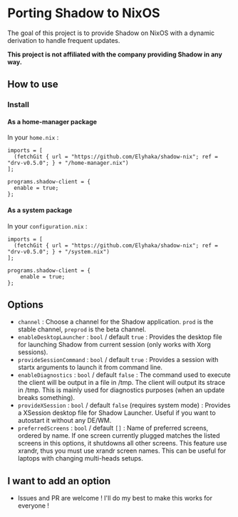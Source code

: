 # Porting Shadow to NixOS

The goal of this project is to provide Shadow on NixOS with a dynamic derivation to handle frequent updates.

**This project is not affiliated with the company providing Shadow in any way.**

## How to use

### Install

#### As a home-manager package

In your `home.nix` :

```
imports = [
  (fetchGit { url = "https://github.com/Elyhaka/shadow-nix"; ref = "drv-v0.5.0"; } + "/home-manager.nix")
];

programs.shadow-client = {
  enable = true;
};
```

#### As a system package

In your `configuration.nix` :

```
imports = [
  (fetchGit { url = "https://github.com/Elyhaka/shadow-nix"; ref = "drv-v0.5.0"; } + "/system.nix")
];

programs.shadow-client = {
    enable = true;
};
```

## Options

 - `channel` : Choose a channel for the Shadow application. `prod` is the stable channel, `preprod` is the beta channel.
 - `enableDesktopLauncher` : `bool` / default `true` : Provides the desktop file for launching Shadow from current session (only works with Xorg sessions).
 - `provideSessionCommand` : `bool` / default `true` : Provides a session with startx arguments to launch it from command line.
 - `enableDiagnostics` : `bool` / default `false` : The command used to execute the client will be output in a file in /tmp. The client will output its strace in /tmp. This is mainly used for diagnostics purposes (when an update breaks something).
 - `provideXSession` : `bool` / default `false` (requires system mode) : Provides a XSession desktop file for Shadow Launcher. Useful if you want to autostart it without any DE/WM.
 - `preferredScreens` : `bool` / default `[]` :  Name of preferred screens, ordered by name. If one screen currently plugged matches the listed screens in this options, it shutdowns all other screens. This feature use xrandr, thus you must use xrandr screen names. This can be useful for laptops with changing multi-heads setups.

## I want to add an option

 - Issues and PR are welcome ! I'll do my best to make this works for everyone !

